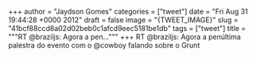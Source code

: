 
+++
author = "Jaydson Gomes"
categories = ["tweet"]
date = "Fri Aug 31 19:44:28 +0000 2012"
draft = false
image = "{TWEET_IMAGE}"
slug = "41bcf88ccd8a02d02beb0c1afcd9eec5181be1db"
tags = ["tweet"]
title = """RT @braziljs: Agora a pen..."""
+++
RT @braziljs: Agora a penúltima palestra do evento com o @cowboy falando sobre o Grunt
